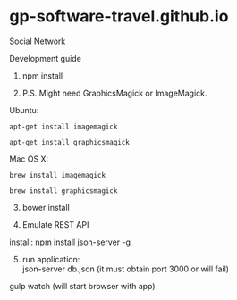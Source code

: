 # gp-software-travel.github.io
Social Network

Development guide

1. npm install 

2.  P.S. Might need GraphicsMagick or ImageMagick. 
  
  Ubuntu: 
  
    apt-get install imagemagick
    
    apt-get install graphicsmagick

  Mac OS X:
  
    brew install imagemagick
    
    brew install graphicsmagick

3. bower install

4. Emulate REST API

  install: npm install json-server -g
  
5. run application:  
json-server db.json (it must obtain port 3000 or will fail)

gulp watch (will start browser with app)